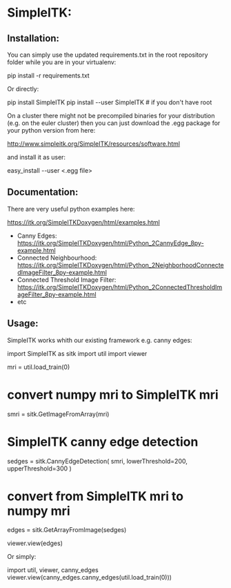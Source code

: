 SimpleITK:
===========

Installation:
-------------

You can simply use the updated requirements.txt in the root repository folder
while you are in your virtualenv:

pip install -r requirements.txt

Or directly:

pip install SimpleITK
pip install --user SimpleITK # if you don't have root


On a cluster there might not be precompiled binaries for your distribution
(e.g. on the euler cluster) then you can just download the .egg package for
your python version from here:

http://www.simpleitk.org/SimpleITK/resources/software.html

and install it as user:

easy_install --user <.egg file>


Documentation:
--------------

There are very useful python examples here:

https://itk.org/SimpleITKDoxygen/html/examples.html

- Canny Edges: https://itk.org/SimpleITKDoxygen/html/Python_2CannyEdge_8py-example.html
- Connected Neighbourhood: https://itk.org/SimpleITKDoxygen/html/Python_2NeighborhoodConnectedImageFilter_8py-example.html
- Connected Threshold Image Filter: https://itk.org/SimpleITKDoxygen/html/Python_2ConnectedThresholdImageFilter_8py-example.html
- etc

Usage:
------

SimpleITK works whith our existing framework e.g. canny edges:

import SimpleITK as sitk
import util
import viewer

mri = util.load_train(0)

# convert numpy mri to SimpleITK mri
smri = sitk.GetImageFromArray(mri)

# SimpleITK canny edge detection
sedges = sitk.CannyEdgeDetection(
  smri,
  lowerThreshold=200,
  upperThreshold=300
)

# convert from SimpleITK mri to numpy mri
edges = sitk.GetArrayFromImage(sedges)

viewer.view(edges)

Or simply:

import util, viewer, canny_edges
viewer.view(canny_edges.canny_edges(util.load_train(0)))
